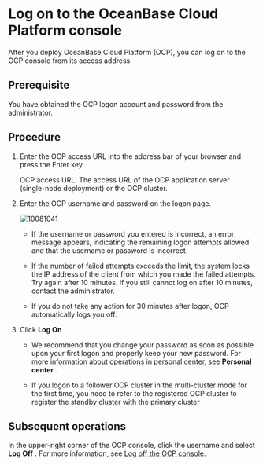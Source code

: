 Log on to the OceanBase Cloud Platform console
===================================================================

After you deploy OceanBase Cloud Platform (OCP), you can log on to the OCP console from its access address.

**Prerequisite**
-------------------------------------

You have obtained the OCP logon account and password from the administrator.

**Procedure**
----------------------------------

1. Enter the OCP access URL into the address bar of your browser and press the Enter key.

   OCP access URL: The access URL of the OCP application server (single-node deployment) or the OCP cluster.


2. Enter the OCP username and password on the logon page.

   ![10081041](https://help-static-aliyun-doc.aliyuncs.com/assets/img/en-US/3872663361/p336404.png)
   * If the username or password you entered is incorrect, an error message appears, indicating the remaining logon attempts allowed and that the username or password is incorrect.

   * If the number of failed attempts exceeds the limit, the system locks the IP address of the client from which you made the failed attempts. Try again after 10 minutes. If you still cannot log on after 10 minutes, contact the administrator.

   * If you do not take any action for 30 minutes after logon, OCP automatically logs you off.


3. Click **Log On** .

   * We recommend that you change your password as soon as possible upon your first logon and properly keep your new password. For more information about operations in personal center, see **Personal center** .



   * If you logon to a follower OCP cluster in the multi-cluster mode for the first time, you need to refer to the registered OCP cluster to register the standby cluster with the primary cluster









**Subsequent operations**
----------------------------------------------

In the upper-right corner of the OCP console, click the username and select **Log Off** . For more information, see [Log off the OCP console](300.userguide-features/800.user-center/500.log-out.md).
